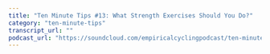 ```yaml
---
title: "Ten Minute Tips #13: What Strength Exercises Should You Do?"
category: "ten-minute-tips"
transcript_url: ""
podcast_url: "https://soundcloud.com/empiricalcyclingpodcast/ten-minute-tips-13-what-strength-exercises-should-you-do"
---
```

